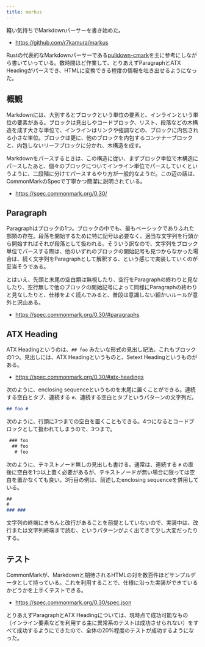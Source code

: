 ```yaml
---
title: markus
---
```


軽い気持ちでMarkdownパーサーを書き始めた。

- <https://github.com/r7kamura/markus>

Rustの代表的なMarkdownパーサーである[pulldown-cmark](https://github.com/raphlinus/pulldown-cmark)を主に参考にしながら書いていっている。数時間ほど作業して、とりあえずParagraphとATX Headingがパースでき、HTMLに変換できる程度の情報を吐き出せるようになった。

## 概観

Markdownには、大別するとブロックという単位の要素と、インラインという単位の要素がある。ブロックは見出しやコードブロック、リスト、段落などの木構造を成す大きな単位で、インラインはリンクや強調などの、ブロックに内包される小さな単位。ブロックは更に、他のブロックを内包するコンテナーブロックと、内包しないリーフブロックに分かれ、木構造を成す。

Markdownをパースするときは、この構造に従い、まずブロック単位で木構造にパースしたあと、個々のブロックについてインライン単位でパースしていくというように、二段階に分けてパースするやり方が一般的なようだ。この辺の話は、CommonMarkのSpecで丁寧かつ簡潔に説明されている。

- <https://spec.commonmark.org/0.30/>

## Paragraph

Paragraphはブロックの1つ。ブロックの中でも、最もベーシックでありふれた部類の存在。段落を開始するために特に記号は必要なく、適当な文字列を行頭から開始すればそれが段落として扱われる。そういう訳なので、文字列をブロック単位でパースする際は、他のいずれのブロックの開始記号も見つからなかった場合は、続く文字列をParagraphとして解釈する、という感じで実装していくのが妥当そうである。

とはいえ、先頭と末尾の空白類は無視したり、空行をParagraphの終わりと見なしたり、空行無しで他のブロックの開始記号によって同様にParagraphの終わりと見なしたりと、仕様をよく読んでみると、普段は意識しない細かいルールが意外と沢山ある。

- <https://spec.commonmark.org/0.30/#paragraphs>

## ATX Heading

ATX Headingというのは、`## foo` みたいな形式の見出し記法。これもブロックの1つ。見出しには、ATX Headingというものと、Setext Headingというものがある。

- <https://spec.commonmark.org/0.30/#atx-headings>

次のように、enclosing sequenceというものを末尾に置くことができる。連続する空白とタブ、連続する `#`、連続する空白とタブというパターンの文字列だ。

```markdown
## foo #
```

次のように、行頭に3つまでの空白を置くこともできる。4つになるとコードブロックとして扱われてしまうので、3つまで。

```markdown
 ### foo
  ## foo
   # foo
```

次のように、テキストノード無しの見出しも書ける。通常は、連続する `#` の直後に空白を1つ以上置く必要があるが、テキストノードが無い場合に限っては空白を置かなくても良い。3行目の例は、前述したenclosing sequenceを併用している。

```markdown
##
#
### ###
```

文字列の終端にきちんと改行があることを前提としていないので、実装中は、改行または文字列終端まで読む、というパターンがよく出てきて少し大変だったりする。

## テスト

CommonMarkが、Markdownと期待されるHTMLの対を数百件ほどサンプルデータとして持っている。これを利用することで、仕様に沿った実装ができているかどうかを上手くテストできる。

- <https://spec.commonmark.org/0.30/spec.json>

とりあえずParagraphとATX Headingについては、現時点で成功可能なもの（インライン要素などを利用する主に異常系のテストは成功させられない）をすべて成功するようにできたので、全体の20%程度のテストが成功するようになった。
